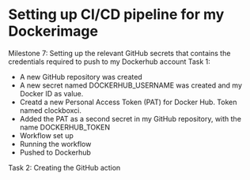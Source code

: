 # Setting up CI/CD pipeline for my Dockerimage

Milestone 7: Setting up the relevant GitHub secrets that contains the credentials required to push to my Dockerhub account
Task 1:
* A new GitHub repository was created
* A new secret named DOCKERHUB_USERNAME was created and my Docker ID as value.
* Creatd a new Personal Access Token (PAT) for Docker Hub. Token named clockboxci.
* Added the PAT as a second secret in my GitHub repository, with the name DOCKERHUB_TOKEN
* Workflow set up
* Running the workflow
* Pushed to Dockerhub

Task 2: Creating the GitHub action
